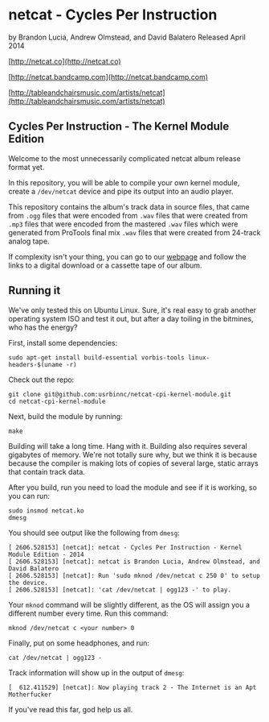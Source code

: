 netcat - Cycles Per Instruction
===============================

by Brandon Lucia, Andrew Olmstead, and David Balatero
Released April 2014


[http://netcat.co](http://netcat.co)

[http://netcat.bandcamp.com](http://netcat.bandcamp.com)

[http://tableandchairsmusic.com/artists/netcat](http://tableandchairsmusic.com/artists/netcat)


Cycles Per Instruction - The Kernel Module Edition
--------------------------------------------------

Welcome to the most unnecessarily complicated netcat album release format yet. 

In this repository, you will be able to compile your own kernel module, create a 
`/dev/netcat` device and pipe its output into an audio player.

This repository contains the album's track data in source files, that came from `.ogg` files that were 
encoded from `.wav` files that were created from `.mp3` files that were encoded from the mastered 
`.wav` files which were generated from ProTools final mix `.wav` files that were created from 
24-track analog tape.

If complexity isn't your thing, you can go to our [webpage](http://netcat.co) and follow the links to a digital download or a cassette tape of our album.

Running it
----------
We've only tested this on Ubuntu Linux. Sure, it's real easy to grab another operating system ISO 
and test it out, but after a day toiling in the bitmines, who has the energy?

First, install some dependencies:

```
sudo apt-get install build-essential vorbis-tools linux-headers-$(uname -r)
```

Check out the repo:

```
git clone git@github.com:usrbinnc/netcat-cpi-kernel-module.git
cd netcat-cpi-kernel-module
```

Next, build the module by running:

```
make
```

Building will take a long time.  Hang with it.  Building also requires several gigabytes of memory.  We're not totally sure why, but we think it is because because the compiler is making lots of copies of several large, static arrays that contain track data.

After you build, run you need to load the module and see if it is working, so you can run:

```
sudo insmod netcat.ko
dmesg
```

You should see output like the following from `dmesg`:

```
[ 2606.528153] [netcat]: netcat - Cycles Per Instruction - Kernel Module Edition - 2014
[ 2606.528153] [netcat]: netcat is Brandon Lucia, Andrew Olmstead, and David Balatero
[ 2606.528153] [netcat]: Run 'sudo mknod /dev/netcat c 250 0' to setup the device.
[ 2606.528153] [netcat]: 'cat /dev/netcat | ogg123 -' to play.
```

Your `mknod` command will be slightly different, as the OS will assign you a different number every time. Run this command:

```
mknod /dev/netcat c <your number> 0
```

Finally, put on some headphones, and run:

```
cat /dev/netcat | ogg123 -
```

Track information will show up in the output of `dmesg`:

```
[  612.411529] [netcat]: Now playing track 2 - The Internet is an Apt Motherfucker
```

If you've read this far, god help us all.
